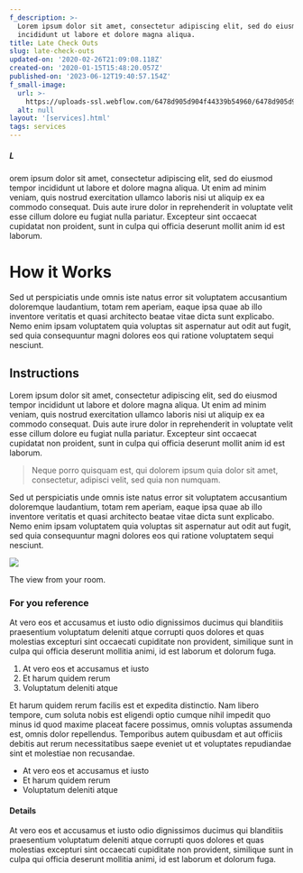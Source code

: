 ```yaml
---
f_description: >-
  Lorem ipsum dolor sit amet, consectetur adipiscing elit, sed do eiusmod tempor
  incididunt ut labore et dolore magna aliqua. 
title: Late Check Outs
slug: late-check-outs
updated-on: '2020-02-26T21:09:08.118Z'
created-on: '2020-01-15T15:48:20.057Z'
published-on: '2023-06-12T19:40:57.154Z'
f_small-image:
  url: >-
    https://uploads-ssl.webflow.com/6478d905d904f44339b54960/6478d905d904f44339b54afd_Icon.svg
  alt: null
layout: '[services].html'
tags: services
---
```


##### L

orem ipsum dolor sit amet, consectetur adipiscing elit, sed do eiusmod tempor incididunt ut labore et dolore magna aliqua. Ut enim ad minim veniam, quis nostrud exercitation ullamco laboris nisi ut aliquip ex ea commodo consequat. Duis aute irure dolor in reprehenderit in voluptate velit esse cillum dolore eu fugiat nulla pariatur. Excepteur sint occaecat cupidatat non proident, sunt in culpa qui officia deserunt mollit anim id est laborum.

How it Works
============

Sed ut perspiciatis unde omnis iste natus error sit voluptatem accusantium doloremque laudantium, totam rem aperiam, eaque ipsa quae ab illo inventore veritatis et quasi architecto beatae vitae dicta sunt explicabo. Nemo enim ipsam voluptatem quia voluptas sit aspernatur aut odit aut fugit, sed quia consequuntur magni dolores eos qui ratione voluptatem sequi nesciunt.

Instructions
------------

Lorem ipsum dolor sit amet, consectetur adipiscing elit, sed do eiusmod tempor incididunt ut labore et dolore magna aliqua. Ut enim ad minim veniam, quis nostrud exercitation ullamco laboris nisi ut aliquip ex ea commodo consequat. Duis aute irure dolor in reprehenderit in voluptate velit esse cillum dolore eu fugiat nulla pariatur. Excepteur sint occaecat cupidatat non proident, sunt in culpa qui officia deserunt mollit anim id est laborum.

> Neque porro quisquam est, qui dolorem ipsum quia dolor sit amet, consectetur, adipisci velit, sed quia non numquam.

Sed ut perspiciatis unde omnis iste natus error sit voluptatem accusantium doloremque laudantium, totam rem aperiam, eaque ipsa quae ab illo inventore veritatis et quasi architecto beatae vitae dicta sunt explicabo. Nemo enim ipsam voluptatem quia voluptas sit aspernatur aut odit aut fugit, sed quia consequuntur magni dolores eos qui ratione voluptatem sequi nesciunt.

![](https://uploads-ssl.webflow.com/6478d905d904f44339b54960/6478d905d904f44339b54b86_Home-1.jpg)

The view from your room.

### For you reference

At vero eos et accusamus et iusto odio dignissimos ducimus qui blanditiis praesentium voluptatum deleniti atque corrupti quos dolores et quas molestias excepturi sint occaecati cupiditate non provident, similique sunt in culpa qui officia deserunt mollitia animi, id est laborum et dolorum fuga.

1.  At vero eos et accusamus et iusto
2.  Et harum quidem rerum
3.  Voluptatum deleniti atque

Et harum quidem rerum facilis est et expedita distinctio. Nam libero tempore, cum soluta nobis est eligendi optio cumque nihil impedit quo minus id quod maxime placeat facere possimus, omnis voluptas assumenda est, omnis dolor repellendus. Temporibus autem quibusdam et aut officiis debitis aut rerum necessitatibus saepe eveniet ut et voluptates repudiandae sint et molestiae non recusandae.

*   At vero eos et accusamus et iusto
*   Et harum quidem rerum
*   Voluptatum deleniti atque

#### Details

At vero eos et accusamus et iusto odio dignissimos ducimus qui blanditiis praesentium voluptatum deleniti atque corrupti quos dolores et quas molestias excepturi sint occaecati cupiditate non provident, similique sunt in culpa qui officia deserunt mollitia animi, id est laborum et dolorum fuga.

##### ‍
